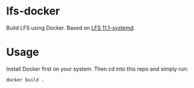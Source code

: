 # lfs-docker

Build LFS using Docker. Based on [LFS 11.1-systemd](https://www.linuxfromscratch.org/lfs/view/11.1-systemd).

# Usage

Install Docker first on your system. Then cd into this repo and simply run:
```
docker build .
```
